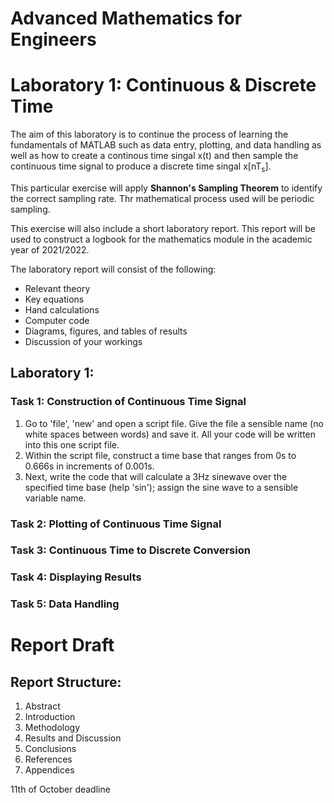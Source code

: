 <H1>Advanced Mathematics for Engineers</h1>
<h1>Laboratory 1: Continuous & Discrete Time</h1>

The aim of this laboratory is to continue the process of learning the fundamentals of MATLAB such as data entry, plotting, and data handling as well as how to create a continous time singal x(t) and then sample the continuous time signal to produce a discrete time singal x[nT<sub>s</sub>].

This particular exercise will apply <b>Shannon's Sampling Theorem</b> to identify the correct sampling rate. Thr mathematical process used will be periodic sampling. 

This exercise will also include a short laboratory report. This report will be used to construct a logbook for the mathematics module in the academic year of 2021/2022. 

The laboratory report will consist of the following:
  - Relevant theory
  - Key equations
  - Hand calculations
  - Computer code
  - Diagrams, figures, and tables of results
  - Discussion of your workings 

<h2>Laboratory 1:</h2>
<h3>Task 1: Construction of Continuous Time Signal</h3>
  <ol>
    <li>Go to 'file', 'new' and open a script file. Give the file a sensible name (no white spaces between words) and save it. All your code will be written into this one script file.</li>
    <li>Within the script file, construct a time base that ranges from 0s to 0.666s in increments of 0.001s.</li>
    <li>Next, write the code that will calculate a 3Hz sinewave over the specified time base (help 'sin'); assign the sine wave to a sensible variable name.</li>
  </ol>
  
   
   
 
<h3>Task 2: Plotting of Continuous Time Signal</h3>
<h3>Task 3: Continuous Time to Discrete Conversion</h3>
<h3>Task 4: Displaying Results</h3>
<h3>Task 5: Data Handling</h3>

<h1>Report Draft</h1>
<h2>Report Structure:</h2>
<ol>
  <li>Abstract</li>
  <li>Introduction</li>
  <li>Methodology</li>
  <li>Results and Discussion</li>
  <li>Conclusions</li>
  <li>References</li>
  <li>Appendices</li>
</ol>

11th of October deadline
